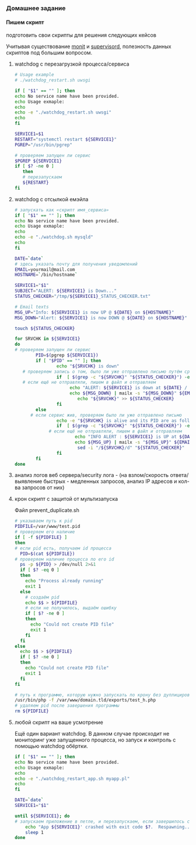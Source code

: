 ### Домашнее задание
#### Пишем скрипт
подготовить свои скрипты для решения следующих кейсов

Учитывая существование [monit](https://mmonit.com/monit/) и [supervisord](http://supervisord.org/), полезность данных скриптов под большим вопросом.

1) watchdog с перезагрузкой процесса/сервиса
    ```bash
    # Usage example
    # ./watchdog_restart.sh uwsgi

    if [ "$1" == "" ]; then
    echo No service name have been provided.
    echo Usage exmaple:
    echo
    echo -e "./watchdog_restart.sh uwsgi"
    echo
    fi

    SERVICE1=$1
    RESTART="systemctl restart ${SERVICE1}"
    PGREP="/usr/bin/pgrep"
    
    # проверяем запущен ли сервис
    $PGREP ${SERVICE1}
    if [ $? -ne 0 ]
       then
       # перезапускаем
       ${RESTART}
    fi
    ```
2) watchdog с отсылкой емэйла
    ```bash
    # запускать как «скрипт имя_сервиса»
    if [ "$1" == "" ]; then
    echo No service name have been provided.
    echo Usage exmaple:
    echo
    echo -e "./watchdog.sh mysqld"
    echo
    fi
    
    DATE=`date`
    # здесь указать почту для получения уведомлений
    EMAIL=yourmail@mail.com
    HOSTNAME=`/bin/hostname`
    
    SERVICE1="$1"
    SUBJECT="ALERT: ${SERVICE1} is Down..."
    STATUS_CHECKER="/tmp/${SERVICE1}_STATUS_CHECKER.txt"
    
    # Email texts
    MSG_UP="Info: ${SERVICE1} is now UP @ ${DATE} on ${HOSTNAME}"
    MSG_DOWN="Alert: ${SERVICE1} is now DOWN @ ${DATE} on ${HOSTNAME}"
    
    touch ${STATUS_CHECKER}
    
    for SRVCHK in ${SERVICE1}
    do
    # проверяем запущен ли сервис
            PID=$(pgrep ${SERVICE1})
            if [ "$PID" == "" ]; then
                    echo "${SRVCHK} is down"
       # проверяем запись о том, было ли уже отправлено письмо путём сравнения записей
                    if  [ $(grep -c "${SRVCHK}" "${STATUS_CHECKER}") -eq 0 ]; then
       # если ещё не отправляли, пишем в файл и отправляем
                         echo "ALERT: ${SERVICE1} is down at ${DATE} / Sending Email ...."
                         echo ${MSG_DOWN} | mailx -s "${MSG_DOWN}" ${EMAIL}
                            echo "${SRVCHK}" >> ${STATUS_CHECKER}
                    fi
            else
          # если сервис жив, проверяем было ли уже отправлено письмо
                    echo -e "${SRVCHK} is alive and its PID are as follows...\n${PID}"
                    if  [ $(grep -c "${SRVCHK}" "${STATUS_CHECKER}") -eq 1 ]; then
                 # если ещё не отправляли, пишем в файл и отправляем
                           echo "INFO ALERT : ${SERVICE1} is UP at ${DATE} / Sending Email ...."
                           echo ${MSG_UP} | mailx -s "${MSG_UP}" ${EMAIL}
                            sed -i "/${SRVCHK}/d" "${STATUS_CHECKER}"
                    fi
            fi
    done
    ```
3) анализ логов веб сервера/security лога - (на взлом/скорость ответа/выявление быстрых - медленных запросов, анализ IP адресов и кол-ва запросов от них)
    
4) крон скрипт с защитой от мультизапуска

    Файл prevent_duplicate.sh
    ```bash
    # указываем путь к pid
    PIDFILE=/var/www/test.pid
    # проверяем его наличие
    if [ -f ${PIDFILE} ]
    then
    # если pid есть, получаем id процесса
      PID=$(cat ${PIDFILE})
    # проверяем наличие процесса по его id
      ps -p ${PID} > /dev/null 2>&1
      if [ $? -eq 0 ]
      then
        echo "Process already running"
        exit 1
      else
        # создаём pid  
        echo $$ > ${PIDFILE}
        # если не получилось, выдаём ошибку
        if [ $? -ne 0 ]
        then
          echo "Could not create PID file"
          exit 1
        fi
      fi
    else
      echo $$ > ${PIDFILE}
      if [ $? -ne 0 ]
      then
        echo "Could not create PID file"
        exit 1
      fi
    fi
    
    # путь к программе, которую нужно запускать по крону без дуплицирования
    /usr/bin/php -f /var/www/domain.tld/exports/test_h.php
    # удаляем pid после завершения программы
    rm ${PIDFILE}
    ```

5) любой скрипт на ваше усмотрение

    Ещё один вариант watchdog.
    В данном случае происходит не мониторинг уже запущенного процесса, но запуск и контроль с помощью watchdog обёртки.
    ```bash
    if [ "$1" == "" ]; then
    echo No service name have been provided.
    echo Usage exmaple:
    echo
    echo -e "./watchdog_restart_app.sh myapp.pl"
    echo
    fi
    
    DATE=`date`
    SERVICE1="$1"
    
    until ${SERVICE1}; do
    # запускаем приложение в петле, и перезапускаем, если завершилось с ошибкой
        echo "App ${SERVICE1}' crashed with exit code $?.  Respawning.." >&2
        sleep 1
    done
    ```